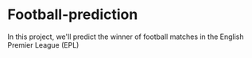 # Football-prediction
In this project, we'll predict the winner of football matches in the English Premier League (EPL)
